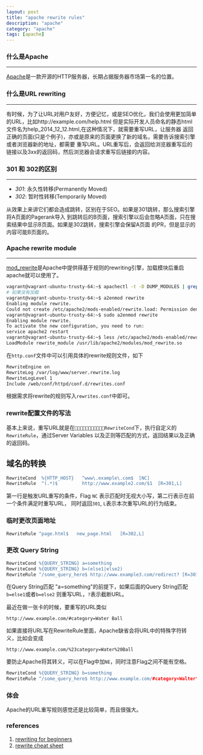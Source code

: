 ```yaml
---
layout: post
title: "apache rewrite rules"
description: "apache"
category: "apache"
tags: [apache]
---
```



### 什么是Apache
----
[Apache](http://httpd.apache.org/)是一款开源的HTTP服务器，长期占据服务器市场第一名的位置。

### 什么是URL rewriting
----

有时候，为了让URL对用户友好，方便记忆，或是SEO优化，我们会使用更加简单的URL，比如http://example.com/help.html
但是实际开发人员命名的静态html文件名为help_2014_12_12.html,在这种情况下，就需要重写URL，让服务器
返回正确的页面(只是个例子)，亦或是原来的页面更换了新的域名，需要告诉搜索引擎或者浏览器新的地址，都需要
重写URL。URL重写后，会返回给浏览器重写后的链接以及3xx的返回码，然后浏览器会请求重写后链接的内容。

### 301 和 302的区别
----

- *301*: 永久性转移(Permanently Moved)
- *302*: 暂时性转移(Temporarily Moved)

从效果上来讲它们都会造成跳转，区别在于SEO。如果是301跳转，那么搜索引擎将A页面的Pagerank导入
到跳转后的B页面，搜索引擎以后会忽略A页面，只在搜索结果中显示B页面。如果是302跳转，搜索引擎会保留A页面
的PR，但是显示的内容可能B页面的。

### Apache rewrite module
----

[mod_rewrite](http://httpd.apache.org/docs/current/mod/mod_rewrite.html)是Apache中提供得基于规则的rewriting引擎，加载模块后重启apache就可以使用了。

``` bash
vagrant@vagrant-ubuntu-trusty-64:~$ apachectl -t -D DUMP_MODULES | grep rewrite
# 如果没有加载
vagrant@vagrant-ubuntu-trusty-64:~$ a2enmod rewrite
Enabling module rewrite.
Could not create /etc/apache2/mods-enabled/rewrite.load: Permission denied
vagrant@vagrant-ubuntu-trusty-64:~$ sudo a2enmod rewrite
Enabling module rewrite.
To activate the new configuration, you need to run:
service apache2 restart
vagrant@vagrant-ubuntu-trusty-64:~$ less /etc/apache2/mods-enabled/rewrite.load
LoadModule rewrite_module /usr/lib/apache2/modules/mod_rewrite.so
```
在`http.conf`文件中可以引用具体的rewrite规则文件，如下

```bash
RewriteEngine on
RewriteLog /var/log/www/server.rewrite.log
RewriteLogLevel 1
Include /web/conf/httpd/conf.d/rewrites.conf
```
根据需求将rewrite的规则写入`rewrites.conf`中即可。

### rewrite配置文件的写法
基本上来说，重写URL就是在`􏰭􏰆􏰖􏰉􏰃􏰏􏰆􏰓􏰊􏰕􏰌RewriteCond`下，执行自定义的`RewriteRule`，通过Server Variables
以及正则等匹配的方式，返回结果以及正确的返回码。

## 域名的转换

``` apache
RewriteCond  %{HTTP_HOST}   ^www\.example\.com$  [NC]
RewriteRule  ^(.*)$         http://www.example2.com/$1  [R=301,L]
```
第一行是触发URL重写的条件，Flag `NC` 表示匹配时无视大小写，第二行表示在前一个条件满足时重写URL，
同时返回`301`, `L`表示本次重写URL的行为结束。

### 临时更改页面地址

``` apache
RewriteRule ^page.html$   new_page.html   [R=302,L]
```

### 更改 Query String

``` apache
RewriteCond %{QUERY_STRING} a=something
RewriteCond %{QUERY_STRING} b=(else1|else2)
RewriteRule ^/some_query_here$ http://www.example3.com/redirect? [R=301,L]
```
在Query String匹配 "a=something"的前提下，如果后面的Query String匹配`b=else1`或者`b=else2`
则重写URL，`?`表示截断URL。

最近在做一张卡的时候，要重写的URL类似

```
http://www.example.com/#category=Water Ball
```
如果直接将URL写在RewriteRule里面，Apache缺省会将URL中的特殊字符转义，比如会变成

```
http://www.example.com/%23category=Water%20Ball
```
要防止Apache将其转义，可以在Flag中加`NE`，同时注意Flag之间不能有空格。

``` apache
RewriteCond %{QUERY_STRING} b=something
RewriteRule ^/some_query_here$ http://www.example.com/#category=Walter\ Ball? [R=301,NE,L]
```
### 体会
Apache的URL重写规则感觉还是比较简单，而且很强大。

### references
1. [rewriting for beginners](https://www.addedbytes.com/articles/for-beginners/url-rewriting-for-beginners/)
2. [rewrite cheat sheet](http://www.addedbytes.com/apache/mod_rewrite-cheat-sheet/)
